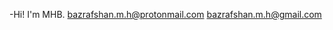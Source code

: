 -Hi!
I'm MHB.
bazrafshan.m.h@protonmail.com
bazrafshan.m.h@gmail.com
<!---
bazrafshanmh/bazrafshanmh is a ✨ special ✨ repository because its `README.md` (this file) appears on your GitHub profile.
You can click the Preview link to take a look at your changes.
--->
